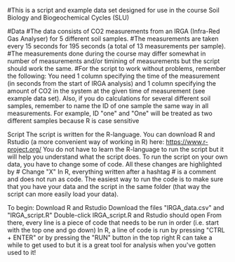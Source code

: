 #This is a script and example data set designed for use in the course Soil Biology and Biogeochemical Cycles (SLU)

#Data
#The data consists of CO2 measurements from an IRGA (Infra-Red Gas Analyser) for 5 different soil samples.
#The measurements are taken every 15 seconds for 195 seconds (a total of 13 measurements per sample).
#The measurements done during the course may differ somewhat in number of measurements and/or timining of measurements but the script should work the same.
#For the script to work without problems, remember the following:
You need 1 column specifying the time of the measurement (in seconds from the start of IRGA analysis) and 1 column specifying the amount of CO2 in the system at the given time of measurement (see example data set).
Also, if you do calculations for several different soil samples, remember to name the ID of one sample the same way in all measurements. For example, ID "one" and "One" will be treated as two different samples because R is case sensitive

Script
The script is written for the R-language. You can download R and Rstudio (a more convenient way of working in R) here: https://www.r-project.org/
You do not have to learn the R-language to run the script but it will help you understand what the script does.
To run the script on your own data, you have to change some of code. All these changes are highlighted by # Change "X"
In R, everything written after a hashtag # is a comment and does not run as code.
The easiest way to run the code is to make sure that you have your data and the script in the same folder (that way the script can more easily load your data).

To begin:
Download R and Rstudio
Download the files "IRGA_data.csv" and "IRGA_script.R"
Double-click IRGA_script.R and Rstudio should open
From there, every line is a piece of code that needs to be run in order (i.e. start with the top one and go down)
In R, a line of code is run by pressing "CTRL + ENTER" or by pressing the "RUN" button in the top right
R can take a while to get used to but it is a great tool for analysis when you've gotten used to it!
